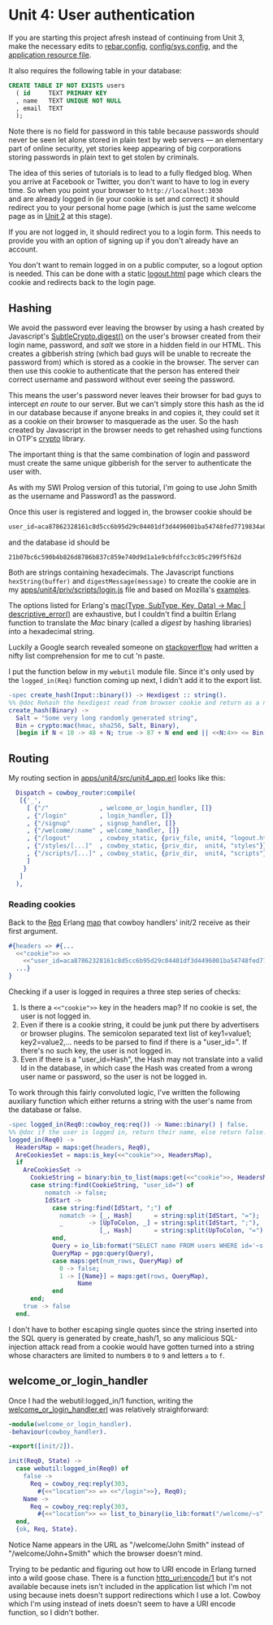<h1>Unit 4: User authentication</h1>

If you are starting this project afresh instead of continuing from Unit 3, make the necessary edits to
<a href="https://github.com/roblaing/erlang-webapp-howto/blob/master/unit4/rebar.config">rebar.config</a>,
<a href="https://github.com/roblaing/erlang-webapp-howto/blob/master/unit4/config/sys.config">config/sys.config</a>, and the
<a href="https://github.com/roblaing/erlang-webapp-howto/blob/master/unit4/apps/unit1/src/unit4.app.src">application resource file</a>.

It also requires the following table in your database:

```sql
CREATE TABLE IF NOT EXISTS users 
  ( id     TEXT PRIMARY KEY
  , name   TEXT UNIQUE NOT NULL
  , email  TEXT
  );
```

Note there is no field for password in this table because passwords should never be seen let alone stored in plain text by web servers — an elementary part of online security, yet stories keep appearing of big corporations storing passwords in plain text to get stolen by criminals.

The idea of this series of tutorials is to lead to a fully fledged blog. When you arrive at Facebook or Twitter,
you don't want to have to log in every time. So when you point your browser to `http://localhost:3030`  
and are already logged in (ie your cookie is set and correct) it should redirect you to your personal home page (which is just the same
welcome page as in <a href="https://github.com/roblaing/erlang-webapp-howto/tree/master/unit2">Unit 2</a> at this stage).

If you are not logged in, it should redirect you to a login form. This needs to provide you with an option of signing up
if you don't already have an account.

You don't want to remain logged in on a public computer, so a logout option is needed.
This can be done with a static 
<a href="https://github.com/roblaing/erlang-webapp-howto/blob/master/unit4/apps/unit4/priv/logout.html">logout.html</a> page 
which clears the cookie and redirects back to the login page.

<h2>Hashing</h2>

We avoid the password ever leaving the browser by using a hash created by Javascript's 
<a href="https://developer.mozilla.org/en-US/docs/Web/API/SubtleCrypto/digest">SubtleCrypto.digest()</a>
on the user's browser created from their login name, password, and <em>salt</em> we store in a hidden field in our HTML.
This creates a gibberish string (which bad guys will be unable to recreate the password from) which is stored as a cookie
in the browser. The server can then use this cookie to authenticate that the person has entered their correct username and password
without ever seeing the password.

This means the user's password never leaves their browser for bad guys to intercept <em>en route</em> to our server.
But we can't simply store this hash as the id in our database because if anyone breaks in and copies it, they could set it as
a cookie on their browser to masquerade as the user. So the hash created by Javascript in the browser needs to get rehashed
using functions in OTP's <a href="https://erlang.org/doc/man/crypto.html">crypto</a> library.

The important thing is that the same combination of login and password must create the same unique gibberish for the server
to authenticate the user with. 

As with my SWI Prolog version of this tutorial, I'm going to use John Smith as the username and Password1 as the password.

Once this user is registered and logged in, the browser cookie should be

```js
user_id=aca87862328161c8d5cc6b95d29c04401df3d4496001ba54748fed7719834a0c
```

and the database id should be

```
21b07bc6c590b4b826d8786b837c859e740d9d1a1e9cbfdfcc3c05c299f5f62d
```

Both are strings containing hexadecimals. The Javascript functions `hexString(buffer)` and `digestMessage(message)` to create
the cookie are in my 
<a href="https://github.com/roblaing/erlang-webapp-howto/blob/master/unit4/apps/unit4/priv/scripts/login.js">
apps/unit4/priv/scripts/login.js</a> file and based on Mozilla's
<a href="https://developer.mozilla.org/en-US/docs/Web/API/SubtleCrypto/digest">examples</a>.

The options listed for Erlang's <a href="https://erlang.org/doc/man/crypto.html#mac-4">
mac(Type, SubType, Key, Data) -> Mac | descriptive_error()</a> are exhaustive, but I couldn't find a builtin
Erlang function to translate the <em>Mac</em> binary (called a <em>digest</em> by hashing libraries) into a hexadecimal string.

Luckily a Google search revealed someone on <a href="https://stackoverflow.com/questions/3768197/erlang-ioformatting-a-binary-to-hex">
stackoverflow</a> had written a nifty list comprehension for me to cut 'n paste.

I put the function below in my `webutil` module file. Since it's only used by the `logged_in(Req)` function coming up next,
I didn't add it to the export list.

```erlang
-spec create_hash(Input::binary()) -> Hexdigest :: string().
%% @doc Rehash the hexdigest read from browser cookie and return as a new hexdigest.
create_hash(Binary) ->
  Salt = "Some very long randomly generated string",
  Bin = crypto:mac(hmac, sha256, Salt, Binary),
  [begin if N < 10 -> 48 + N; true -> 87 + N end end || <<N:4>> <= Bin].
```

<h2>Routing</h2>

My routing section in <a href="https://github.com/roblaing/erlang-webapp-howto/blob/master/unit4/apps/unit4/src/unit4_app.erl">
apps/unit4/src/unit4_app.erl</a> looks like this:

```erlang
  Dispatch = cowboy_router:compile(
   [{'_', 
     [ {"/"              , welcome_or_login_handler, []}
     , {"/login"         , login_handler, []}
     , {"/signup"        , signup_handler, []}
     , {"/welcome/:name" , welcome_handler, []}
     , {"/logout"        , cowboy_static, {priv_file, unit4, "logout.html"}}
     , {"/styles/[...]"  , cowboy_static, {priv_dir,  unit4, "styles"}}
     , {"/scripts/[...]" , cowboy_static, {priv_dir,  unit4, "scripts"}}
     ] 
    }
   ]
  ),
```

<h3>Reading cookies</h3>

Back to the <a href="https://ninenines.eu/docs/en/cowboy/2.2/guide/req/">Req</a> Erlang 
<a href="https://erlang.org/doc/man/maps.html">map</a> that cowboy handlers' init/2 receive
as their first argument.

```erlang
#{headers => #{...
  <<"cookie">> =>
    <<"user_id=aca87862328161c8d5cc6b95d29c04401df3d4496001ba54748fed7719834a0c">>,
  ...}
}
```

Checking if a user is logged in requires a three step series of checks:

 1. Is there a `<<"cookie">>` key in the headers map? If no cookie is set, the user is not logged in.
 2. Even if there is a cookie string, it could be junk put there by advertisers or browser plugins.
    The semicolon separated text list of key1=value1; key2=value2,... 
    needs to be parsed to find if there is a "user_id=". If there's no such key, the user is not logged in.
 3. Even if there is a "user_id=Hash", the Hash may not translate into a valid Id in the database, in which
    case the Hash was created from a wrong user name or password, so the user is not be logged in.

To work through this fairly convoluted logic, I've written the following auxiliary function which
either returns a string with the user's name from the database or false.

```erlang
-spec logged_in(Req0::cowboy_req:req()) -> Name::binary() | false.
%% @doc if the user is logged in, return their name, else return false.
logged_in(Req0) ->
  HeadersMap = maps:get(headers, Req0),
  AreCookiesSet = maps:is_key(<<"cookie">>, HeadersMap),
  if 
    AreCookiesSet ->
      CookieString = binary:bin_to_list(maps:get(<<"cookie">>, HeadersMap)),
      case string:find(CookieString, "user_id=") of
          nomatch -> false;
          IdStart ->
            case string:find(IdStart, ";") of
              nomatch -> [_, Hash]      = string:split(IdStart, "=");
              _       -> [UpToColon, _] = string:split(IdStart, ";"),
                         [_, Hash]      = string:split(UpToColon, "=")
            end,
            Query = io_lib:format("SELECT name FROM users WHERE id='~s'", [create_hash(Hash)]),
            QueryMap = pgo:query(Query),
            case maps:get(num_rows, QueryMap) of
              0 -> false;
              1 -> [{Name}] = maps:get(rows, QueryMap), 
                   Name
            end
      end;
    true -> false
  end.
```

I don't have to bother escaping single quotes since the string inserted into the SQL query
is generated by create_hash/1, so any malicious SQL-injection attack read from a cookie would have gotten turned into
a string whose characters are limited to numbers `0` to `9` and letters `a` to `f`.

<h2>welcome_or_login_handler</h2>

Once I had the webutil:logged_in/1 function, writing the 
<a href="https://github.com/roblaing/erlang-webapp-howto/blob/master/unit4/apps/unit4/src/welcome_or_login_handler.erl">
welcome_or_login_handler.erl</a> was relatively straighforward:

```erlang
-module(welcome_or_login_handler).
-behaviour(cowboy_handler).

-export([init/2]).

init(Req0, State) ->
  case webutil:logged_in(Req0) of
    false -> 
      Req = cowboy_req:reply(303, 
        #{<<"location">> => <<"/login">>}, Req0);
    Name ->
      Req = cowboy_req:reply(303, 
        #{<<"location">> => list_to_binary(io_lib:format("/welcome/~s", [Name]))}, Req0)
  end,
  {ok, Req, State}.
```

Notice Name appears in the URL as "/welcome/John Smith" instead of "/welcome/John+Smith" which the browser doesn't mind.

Trying to be pedantic and figuring out how to URI encode in Erlang turned into a wild goose chase. There is a
function <a href="http://erlang.org/doc/man/http_uri.html#encode-1">http_uri:encode/1</a> but it's not available
because inets isn't included in the application list which I'm not using because inets doesn't support redirections which
I use a lot. Cowboy which I'm using instead of inets doesn't seem to have a URI encode function, so I didn't bother.



